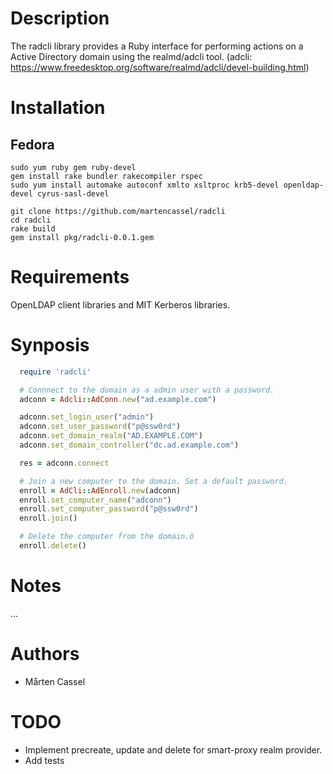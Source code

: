 # Description
The radcli library provides a Ruby interface for performing actions on a Active Directory domain using the realmd/adcli tool.
(adcli: https://www.freedesktop.org/software/realmd/adcli/devel-building.html)

# Installation

## Fedora
```
sudo yum ruby gem ruby-devel
gem install rake bundler rakecompiler rspec
sudo yum install automake autoconf xmlto xsltproc krb5-devel openldap-devel cyrus-sasl-devel
```

```
git clone https://github.com/martencassel/radcli
cd radcli
rake build
gem install pkg/radcli-0.0.1.gem
```

# Requirements
OpenLDAP client libraries and MIT Kerberos libraries.

# Synposis
```ruby
  require 'radcli'

  # Connnect to the domain as a admin user with a password.
  adconn = Adcli::AdConn.new("ad.example.com")

  adconn.set_login_user("admin")
  adconn.set_user_password("p@ssw0rd")
  adconn.set_domain_realm("AD.EXAMPLE.COM")
  adconn.set_domain_controller("dc.ad.example.com")

  res = adconn.connect

  # Join a new computer to the domain. Set a default password.
  enroll = AdCli::AdEnroll.new(adconn)
  enroll.set_computer_name("adconn")
  enroll.set_computer_password("p@ssw0rd")
  enroll.join()

  # Delete the computer from the domain.ö
  enroll.delete()
```

# Notes
...

# Authors
* Mårten Cassel

# TODO
* Implement precreate, update and delete for smart-proxy realm provider.
* Add tests

  
